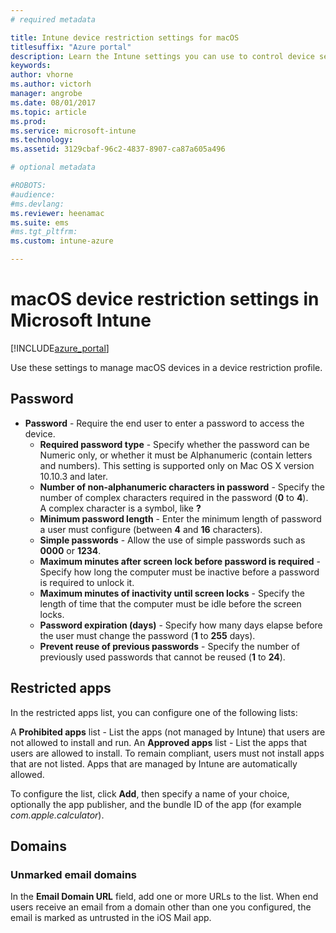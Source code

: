```yaml
---
# required metadata

title: Intune device restriction settings for macOS
titlesuffix: "Azure portal"
description: Learn the Intune settings you can use to control device settings and functionality on macOS devices."
keywords:
author: vhorne
ms.author: victorh
manager: angrobe
ms.date: 08/01/2017
ms.topic: article
ms.prod:
ms.service: microsoft-intune
ms.technology:
ms.assetid: 3129cbaf-96c2-4837-8907-ca87a605a496

# optional metadata

#ROBOTS:
#audience:
#ms.devlang:
ms.reviewer: heenamac
ms.suite: ems
#ms.tgt_pltfrm:
ms.custom: intune-azure

---
```


# macOS device restriction settings in Microsoft Intune

[!INCLUDE[azure_portal](./includes/azure_portal.md)]

Use these settings to manage macOS devices in a device restriction profile.

## Password
- 	**Password** - Require the end user to enter a password to access the device.
	- 	**Required password type** - Specify whether the password can be Numeric only, or whether it must be Alphanumeric (contain letters and numbers). This setting is supported only on Mac OS X version 10.10.3 and later.
	- 	**Number of non-alphanumeric characters in password** - Specify the number of complex characters required in the password (**0** to **4**).<br>A complex character is a symbol, like **?**
	- 	**Minimum password length** - Enter the minimum length of password a user must configure (between **4** and **16** characters).
	- 	**Simple passwords** - Allow the use of simple passwords such as **0000** or **1234**.
	- 	**Maximum minutes after screen lock before password is required** - Specify how long the computer must be inactive before a password is required to unlock it.
	- 	**Maximum minutes of inactivity until screen locks** - Specify the length of time that the computer must be idle before the screen locks.
	- 	**Password expiration (days)** - Specify how many days elapse before the user must change the password (**1** to **255** days).
	- 	**Prevent reuse of previous passwords** - Specify the number of previously used passwords that cannot be reused (**1** to **24**).

## Restricted apps

In the restricted apps list, you can configure one of the following lists:

A **Prohibited apps** list - List the apps (not managed by Intune) that users are not allowed to install and run.
An **Approved apps** list - List the apps that users are allowed to install. To remain compliant, users must not install apps that are not listed. Apps that are managed by Intune are automatically allowed.

To configure the list, click **Add**, then specify a name of your choice, optionally the app publisher, and the bundle ID of the app (for example *com.apple.calculator*).

## Domains

### Unmarked email domains

In the **Email Domain URL** field, add one or more URLs to the list. When end users receive an email from a domain other than one you configured, the email is marked as untrusted in the iOS Mail app.

